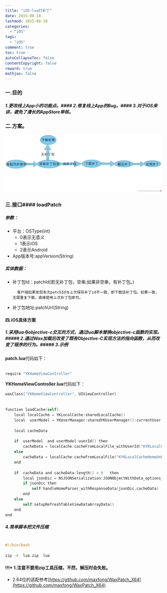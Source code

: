 ```yaml
---
title: "iOS-lua打补丁"
date: 2015-08-10
lastmod: 2015-08-10
categories:
  - "iOS"
tags:
  - "iOS"
comment: true
toc: true
autoCollapseToc: false
contentCopyright: false
reward: true
mathjax: false
---
```


### 一.目的
##### 1.更改线上App小的功能点。#### 2.修复线上App的Bug。#### 3.对于iOS来讲，避免了漫长的AppStore审核。

### 二.方案。
 ![image](/images/post/2015-08-10-ios-luada-bu-ding/diagram_overview.jpg)
            
            
 
### 三.接口#### loadPatch
##### 参数：
* 平台：OSType(int)
 	* 0表示无意义
 	* 1表示iOS
 	* 2表示Android
* App版本号:appVersion(String)


##### 实体数据：
* 补丁包Id：patchId(若无补丁包，空串;如果非空串，有补丁包。)
		
		客户端如果发现本次patchId与上次保存补丁id不一致，即下载该补丁包。如果一致，无需重复下载，直接使用上次补丁包即可。
* 补丁包地址:patchUrl(String)	

#### 四.iOS具体方案
##### 1.采用lua与objective-c交互的方式，通过lua脚本替换objective-c函数的实现。##### 2.通过Wax加载后改变了既有Objective-C实现方法的指向函数，从而改变了程序的行为。##### 3.示例
**patch.lua**代码如下：


```objective-c

require "YKHomeViewController"

```
**YKHomeViewController.lua**代码如下：

```objective-c
waxClass{"YKHomeViewController", UIViewController}


function loadCache(self)
	local localCache = YKLocalCache:sharedLocalCache()
	local  userModel = YKUserManager:sharedYKUserManager():currentUser()

	local cacheData

	if  userModel  and userModel:userId() then
		cacheData = localCache:cacheFromLocalFile_withUserId("KYKLocalCacheHomeLogin",userModel:userId())
	else
		cacheData = localCache:cacheFromLocalFile("KYKLocalCacheHomeUnLogin")
	end	

	if  cacheData and cacheData:length() > 0   then
		local jsonDic = NSJSONSerialization:JSONObjectWithData_options_error(cacheData,0,nil);
		if jsonDic then
			self:handleHomeParser_withResponseData(jsonDic,cacheData)
		end
	else
		self:setupRefreshTableViewDataArrayData()
	end			
end

```

##### 4.简单脚本把文件压缩
```objective-c

#!/bin/bash

zip -r  lua.zip  lua

```

#### !!!* 1.注意不要用zip工具压缩，不然，解压时会失败。
* 2.64位的适配参考[https://github.com/maxfong/WaxPatch_X64](https://github.com/maxfong/WaxPatch_X64)


 	           